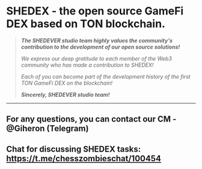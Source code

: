 # SHEDEX - the open source GameFi DEX based on TON blockchain.

>***The SHEDEVER studio team highly values the community's contribution to the development of our open source solutions!***
>
>*We express our deep gratitude to each member of the Web3 community who has made a contribution to SHEDEX!*
>
>*Each of you can become part of the development history of the first TON GameFi DEX on the blockchain!*
>
>***Sincerely, SHEDEVER studio team!***

---

## For any questions, you can contact our CM - @Giheron (Telegram)

## Chat for discussing SHEDEX tasks: https://t.me/chesszombieschat/100454
